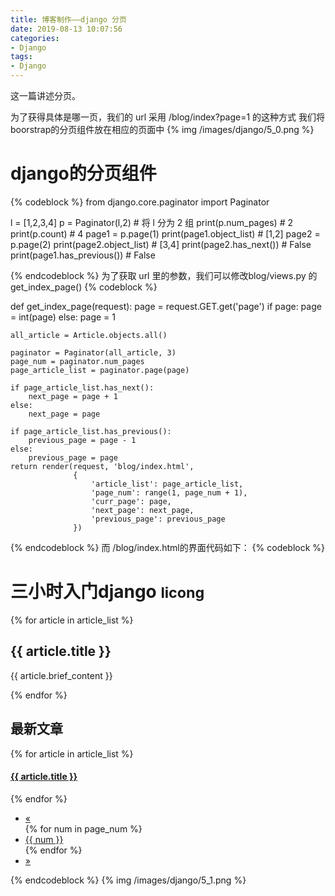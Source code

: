 ```yaml
---
title: 博客制作——django 分页
date: 2019-08-13 10:07:56
categories:
- Django
tags:
- Django
---
```

这一篇讲述分页。
<!-- more -->
为了获得具体是哪一页，我们的 url 采用 /blog/index?page=1 的这种方式
我们将boorstrap的分页组件放在相应的页面中
{% img /images/django/5_0.png %}
# django的分页组件
{% codeblock %}
from django.core.paginator import Paginator

l = [1,2,3,4]
p = Paginator(l,2) # 将 l 分为 2 组
print(p.num_pages)
	# 2
print(p.count)
	# 4
page1 = p.page(1)
print(page1.object_list)
	# [1,2]
page2 = p.page(2)
print(page2.object_list)
	# [3,4]
print(page2.has_next())
	# False
print(page1.has_previous())
	# False

{% endcodeblock %}
为了获取 url 里的参数，我们可以修改blog/views.py 的 get_index_page()
{% codeblock %}

def get_index_page(request):
    page = request.GET.get('page')
    if page:
        page = int(page)
    else:
        page = 1

    all_article = Article.objects.all()

    paginator = Paginator(all_article, 3)
    page_num = paginator.num_pages
    page_article_list = paginator.page(page)

    if page_article_list.has_next():
        next_page = page + 1
    else:
        next_page = page

    if page_article_list.has_previous():
        previous_page = page - 1
    else:
        previous_page = page
    return render(request, 'blog/index.html',
                  {
                      'article_list': page_article_list,
                      'page_num': range(1, page_num + 1),
                      'curr_page': page,
                      'next_page': next_page,
                      'previous_page': previous_page
                  })

{% endcodeblock %}
而 /blog/index.html的界面代码如下：
{% codeblock %}

<!DOCTYPE html>
<html lang="en">
<head>
    <meta charset="UTF-8">
    <title>这是一个测试</title>
    <!-- 最新版本的 Bootstrap 核心 CSS 文件 -->
    <link rel="stylesheet" href="https://cdn.jsdelivr.net/npm/bootstrap@3.3.7/dist/css/bootstrap.min.css"
          integrity="sha384-BVYiiSIFeK1dGmJRAkycuHAHRg32OmUcww7on3RYdg4Va+PmSTsz/K68vbdEjh4u" crossorigin="anonymous">
    <!-- 最新的 Bootstrap 核心 JavaScript 文件 -->
    <script src="https://cdn.jsdelivr.net/npm/bootstrap@3.3.7/dist/js/bootstrap.min.js"
            integrity="sha384-Tc5IQib027qvyjSMfHjOMaLkfuWVxZxUPnCJA7l2mCWNIpG9mGCD8wGNIcPD7Txa"
            crossorigin="anonymous"></script>
</head>
<body>
<div class="container page-header">
    <h1>三小时入门django
        <small>licong</small>
    </h1>
</div>
<div class="container panel-body">
    <div class="col-md-9" role="main">
        <div class="body-main">
            {% for article in article_list %}
                <div>
                    <h2>{{ article.title }}</h2>
                    <p>
                        {{ article.brief_content }}
                    </p>
                </div>
            {% endfor %}
        </div>
    </div>
    <div class="col-md-3" role="complementary">
        <div>
            <h2>最新文章</h2>
            {% for article in article_list %}
                <h4><a href="#">{{ article.title }}</a></h4>
            {% endfor %}
        </div>
    </div>
    <div>
        <nav aria-label="Page navigation">
            <ul class="pagination">
                <li>
                    <a href="/blog/index?page = {{ previous_page }}" aria-label="Previous">
                        <span aria-hidden="true">&laquo;</span>
                    </a>
                </li>
                {% for num in page_num %}
                    <li><a href="/blog/index?page={{ num }}">{{ num }}</a></li>
                {% endfor %}
                <li>
                    <a href="/blog/index?page = {{ next_page }}" aria-label="Next">
                        <span aria-hidden="true">&raquo;</span>
                    </a>
                </li>
            </ul>
        </nav>
    </div>
</div>
</body>
</html>
{% endcodeblock %}
{% img /images/django/5_1.png %}












